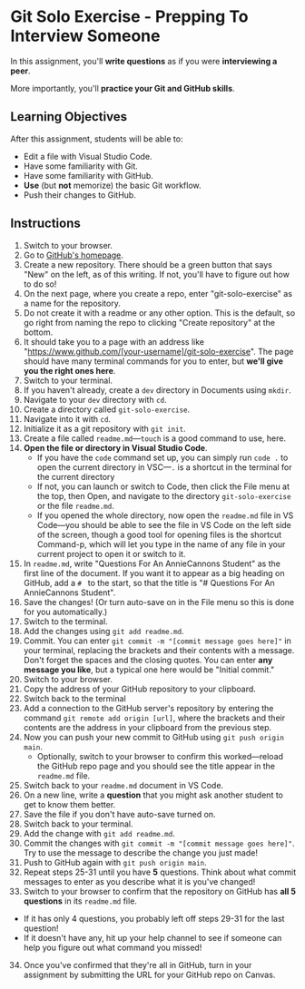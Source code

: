 # Git Solo Exercise - Prepping To Interview Someone

In this assignment, you'll **write questions** as if you were **interviewing a peer**.

More importantly, you'll **practice your Git and GitHub skills**.

## Learning Objectives

After this assignment, students will be able to:

- Edit a file with Visual Studio Code.
- Have some familiarity with Git.
- Have some familiarity with GitHub.
- **Use** (but **not** memorize) the basic Git workflow.
- Push their changes to GitHub.

## Instructions

1. Switch to your browser.
2. Go to [GitHub's homepage](https://www.github.com).
3. Create a new repository. There should be a green button that says "New" on the left, as of this writing. If not, you'll have to figure out how to do so!
4. On the next page, where you create a repo,  enter "git-solo-exercise" as a name for the repository.
5. Do not create it with a readme or any other option. This is the default, so go right from naming the repo to clicking "Create repository" at the bottom.
6. It should take you to a page with an address like "https://www.github.com/[your-username]/git-solo-exercise". The page should have many terminal commands for you to enter, but **we'll give you the right ones here**.
7. Switch to your terminal.
8. If you haven't already, create a `dev` directory in Documents using `mkdir`.
9. Navigate to your `dev` directory with `cd`.
10. Create a directory called `git-solo-exercise`.
11. Navigate into it with `cd`.
12. Initialize it as a git repository with `git init`.
13. Create a file called `readme.md`—`touch` is a good command to use, here.
14. **Open the file or directory in Visual Studio Code**.
	- If you have the `code` command set up, you can simply run `code .` to open the current directory in VSC—`.` is a shortcut in the terminal for the current directory
	- If not, you can launch or switch to Code, then click the File menu at the top, then Open, and navigate to the directory `git-solo-exercise` or the file `readme.md`.
	- If you opened the whole directory, now open the `readme.md` file in VS Code—you should be able to see the file in VS Code on the left side of the screen, though a good tool for opening files is the shortcut Command-p, which will let you type in the name of any file in your current project to open it or switch to it.
15. In `readme.md`, write "Questions For An AnnieCannons Student" as the first line of the document. If you want it to appear as a big heading on GitHub, add a `# ` to the start, so that the title is "# Questions For An AnnieCannons Student".
16. Save the changes! (Or turn auto-save on in the File menu so this is done for you automatically.)
17. Switch to the terminal.
18. Add the changes using `git add readme.md`.
19. Commit. You can enter `git commit -m "[commit message goes here]"` in your terminal, replacing the brackets and their contents with a message. Don't forget the spaces and the closing quotes. You can enter **any message you like**, but a typical one here would be "Initial commit."
20. Switch to your browser.
21. Copy the address of your GitHub repository to your clipboard.
22. Switch back to the terminal
23. Add a connection to the GitHub server's repository by entering the command `git remote add origin [url]`, where the brackets and their contents are the address in your clipboard from the previous step.
24. Now you can push your new commit to GitHub using `git push origin main`.
	- Optionally, switch to your browser to confirm this worked—reload the GitHub repo page and you should see the title appear in the `readme.md` file.
25. Switch back to your `readme.md` document in VS Code.
26. On a new line, write a **question** that you might ask another student to get to know them better.
27. Save the file if you don't have auto-save turned on.
28. Switch back to your terminal.
29. Add the change with `git add readme.md`.
30. Commit the changes with `git commit -m "[commit message goes here]"`. Try to use the message to describe the change you just made!
31. Push to GitHub again with `git push origin main`.
32. Repeat steps 25-31 until you have **5** questions. Think about what commit messages to enter as you describe what it is you've changed!
33. Switch to your browser to confirm that the repository on GitHub has **all 5 questions** in its `readme.md` file.
  - If it has only 4 questions, you probably left off steps 29-31 for the last question!
  - If it doesn't have any, hit up your help channel to see if someone can help you figure out what command you missed!
34. Once you've confirmed that they're all in GitHub, turn in your assignment by submitting the URL for your GitHub repo on Canvas.
